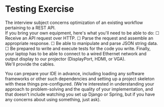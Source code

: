 # Testing Exercise

The interview subject concerns optimization of an existing workflow pertaining to a REST API.  
If you bring your own equipment, here's what you'll need to be able to do:
  ☐ Receive an API request over HTTP.
  ☐ Parse the request and assemble an appropriate response.
  ☐ Be able to manipulate and parse JSON string data.
  ☐ Be prepared to write and execute tests for the code you write.
Finally, your laptop has to be able to connect to a wired Ethernet network and output display to our projector (DisplayPort, HDMI, or VGA).  
We'll provide the cables.

You can prepare your IDE in advance, including loading any software frameworks or other such dependencies and setting up a project skeleton with these things pre-configured. (We're interested in understanding your approach to problem-solving and the quality of your implementation, and that doesn't include watching you set up Django or Spring, but if you have any concerns about using something, just ask).
